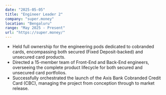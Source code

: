 ```yaml
---
date: "2025-05-05"
title: "Engineer Leader 2"
company: "super.money"
location: "Bengaluru"
range: "May 2025 - Present"
url: "https://super.money/"
---
```


- Held full ownership for the engineering pods dedicated to cobranded cards, encompassing both secured (Fixed Deposit-backed) and unsecured card products.
- Directed a 15-member team of Front-End and Back-End engineers, overseeing the complete product lifecycle for both secured and unsecured card portfolios.
- Successfully orchestrated the launch of the Axis Bank Cobranded Credit Card (CBC), managing the project from conception through to market release.
